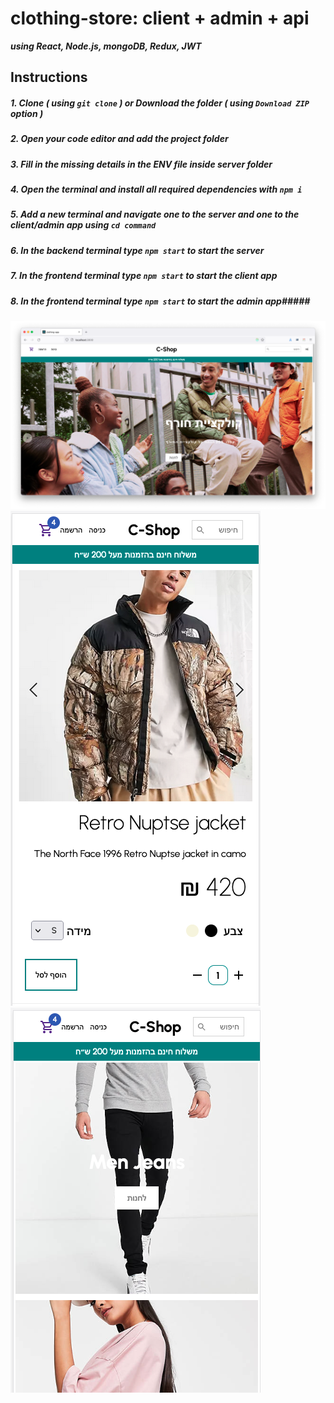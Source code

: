 # clothing-store: client + admin + api

***using React, Node.js, mongoDB, Redux, JWT***

## Instructions
##### 1. Clone ***( using `git clone` )*** or Download the folder ***( using ***`Download ZIP`*** option )*** #####
##### 2. Open your code editor and add the project folder #####
##### 3. Fill in the missing details in the ENV file inside server folder #####
##### 4. Open the terminal and install all required dependencies with ***`npm i`*** #####
##### 5. Add a new terminal and navigate one to the server and one to the client/admin app using ***`cd command`*** #####
##### 6. In the backend terminal type ***`npm start`*** to start the server #####
##### 7. In the frontend terminal type ***`npm start`*** to start the client app #####
##### 8. In the frontend terminal type ***`npm start`*** to start the admin app#####

<img src="screenshots/Screen Shot 2022-01-23 at 1.54.55.png" >
<img src="screenshots/Screen Shot 2022-01-23 at 1.59.41.png" >
<img src="screenshots/Screen Shot 2022-01-23 at 1.59.02.png" >
